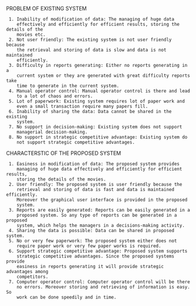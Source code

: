 PROBLEM OF EXISTING SYSTEM

     1. Inability of modification of data: The managing of huge data
        effectively and efficiently for efficient results, storing the details of the
        movies etc. 
     2. Not user friendly: The existing system is not user friendly because
        the retrieval and storing of data is slow and data is not maintained
        efficiently.
     3. Difficulty in reports generating: Either no reports generating in a
        current system or they are generated with great difficulty reports take
        time to generate in the current system.
     4. Manual operator control: Manual operator control is there and lead
        to a lot of chaos and errors.
     5. Lot of paperwork: Existing system requires lot of paper work and
        even a small transaction require many papers fill. 
     6. Inability of sharing the data: Data cannot be shared in the existing
        system. 
     7. No support in decision-making: Existing system does not support
        managerial decision-making.
     8. No support in strategic competitive advantage: Existing system do
        not support strategic competitive advantages.
CHARACTERSTIC OF THE PROPOSED SYSTEM

     1. Easiness in modification of data: The proposed system provides
        managing of huge data effectively and efficiently for efficient results,
        storing the details of the movies. 
     2. User friendly: The proposed system is user friendly because the
        retrieval and storing of data is fast and data is maintained efficiently.
        Moreover the graphical user interface is provided in the proposed
        system.
     3. Reports are easily generated: Reports can be easily generated in a
        proposed system. So any type of reports can be generated in a proposed
        system, which helps the managers in a decisions-making activity.
     4. Sharing the data is possible: Data can be shared in proposed system.
     5. No or very few paperwork: The proposed system either does not
        require paper work or very few paper works is required.
     6. Support strategic competitive advantage: Proposed system supports
        strategic competitive advantages. Since the proposed systems provide
        easiness in reports generating it will provide strategic advantages among
        competitors.
     7. Computer operator control: Computer operator control will be there
        no errors. Moreover storing and retrieving of information is easy. So
        work can be done speedily and in time.